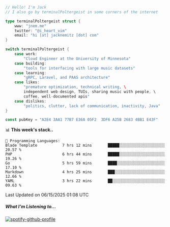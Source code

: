 ```go
// Hello! I'm Jack
// I also go by terminalPoltergeist in some corners of the internet

type terminalPoltergeist struct {
    www: "jnem.me"
    twitter: "@i_heart_vim"
    email: "hi [at] jacknemitz [dot] com"
}

switch terminalPoltergeist {
    case work:
        "Cloud Engineer at the University of Minnesota"
    case building:
        "tools for interfacing with large music datasets"
    case learning:
        "gRPC, Laravel, and PAAS architecture"
    case likes:
        "premature optimization, technical writing, \
        independent web-design, TUIs, sharing music with people, \
        coffee, well-documented apis"
    case dislikes:
        "politics, clutter, lack of communication, inactivity, Java"
}

const pubKey = "A2E4 3AA1 77B7 E36A 05F2  3DF6 A25B 2683 4BB1 E43F"
```

<!--START_SECTION:waka-->
📊 **This week's stack..** 

```text
💬 Programming Languages: 
Blade Template           7 hrs 12 mins       █████░░░░░░░░░░░░░░░░░░░░   20.57 % 
PHP                      6 hrs 44 mins       █████░░░░░░░░░░░░░░░░░░░░   19.26 % 
Go                       5 hrs 59 mins       ████░░░░░░░░░░░░░░░░░░░░░   17.10 % 
Markdown                 4 hrs 25 mins       ███░░░░░░░░░░░░░░░░░░░░░░   12.66 % 
YAML                     3 hrs 22 mins       ██░░░░░░░░░░░░░░░░░░░░░░░   09.63 % 
```


 Last Updated on 06/15/2025 01:08 UTC
<!--END_SECTION:waka-->

##### What I'm Listening to...

[![spotify-github-profile](https://jnem.me/listening-item?maxAge=2592000)](https://jnem.me/listening)
